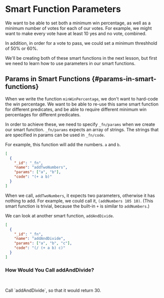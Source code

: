 # Smart Function Parameters

We want to be able to set both a minimum win percentage, as well as a minimum number of votes for each of our votes. For example, we might want to make every vote have at least 10 yes and no vote, combined.

In addition, in order for a vote to pass, we could set a minimum threshhold of 50% or 60%.

We'll be creating both of these smart functions in the next lesson, but first we need to learn how to use parameters in our smart functions.

## Params in Smart Functions {#params-in-smart-functions}

When we write the function `minWinPercentage`, we don't want to hard-code the win percentage. We want to be able to re-use this same smart function for different predicates, and be able to require different minimum win percentages for different predicates.

In order to achieve these, we need to specify `_fn/params` when we create our smart function.
`_fn/params` expects an array of strings. The strings that are specified in params can be used in `_fn/code`.

For example, this function will add the numbers. `a` and `b`.

```json
[
  {
    "_id": "_fn",
    "name": "addTwoNumbers",
    "params": ["a", "b"],
    "code": "(+ a b)"
  }
]
```

When we call, `addTwoNumbers`, it expects two parameters, otherwise it has nothing to add. For example, we could call it, `(addNumbers 105 10)`. (This smart function is trivial, because the built-in `+` is similar to `addNumbers`.)

We can look at another smart function, `addAndDivide`.

```json
[
  {
    "_id": "_fn",
    "name": "addAndDivide",
    "params": ["a", "b", "c"],
    "code": "(/ (+ a b) c)"
  }
]
```

<div class="challenge">
<h3>How Would You Call addAndDivide?</h3>
<br/>
<p>Call `addAndDivide`, so that it would return 30.</p>

</div>
